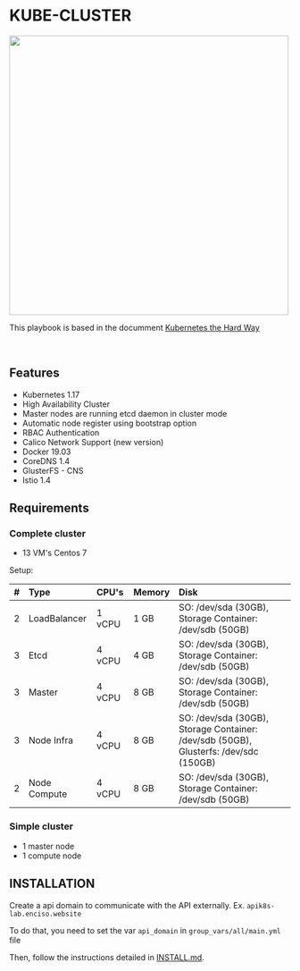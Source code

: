 # KUBE-CLUSTER

<img src="https://kubernetes.io/images/kubernetes-horizontal-color.png" width="500" align="center">

This playbook is based in the documment [Kubernetes the Hard Way](https://github.com/kelseyhightower/kubernetes-the-hard-way)

<br/>

## Features

- Kubernetes 1.17
- High Availability Cluster
- Master nodes are running etcd daemon in cluster mode
- Automatic node register using bootstrap option
- RBAC Authentication
- Calico Network Support (new version)
- Docker 19.03
- CoreDNS 1.4
- GlusterFS - CNS
- Istio 1.4

## Requirements 

### Complete cluster

* 13 VM's Centos 7

Setup:

| # | Type | CPU's | Memory | Disk |
|:--|:-----|:------|:-------|:-----|
| 2 | LoadBalancer | 1 vCPU | 1 GB  | SO: /dev/sda (30GB), Storage Container: /dev/sdb (50GB) |
| 3 | Etcd         | 4 vCPU | 4 GB  | SO: /dev/sda (30GB), Storage Container: /dev/sdb (50GB) |
| 3 | Master       | 4 vCPU | 8 GB  | SO: /dev/sda (30GB), Storage Container: /dev/sdb (50GB) |
| 3 | Node Infra   | 4 vCPU | 8 GB  | SO: /dev/sda (30GB), Storage Container: /dev/sdb (50GB), Glusterfs: /dev/sdc (150GB) |
| 2 | Node Compute | 4 vCPU | 8 GB  | SO: /dev/sda (30GB), Storage Container: /dev/sdb (50GB) |

### Simple cluster

* 1 master node
* 1 compute node


## INSTALLATION

Create a api domain to communicate with the API externally. Ex. `apik8s-lab.enciso.website` 

To do that, you need to set the var `api_domain` in `group_vars/all/main.yml` file 

Then, follow the instructions detailed in [INSTALL.md](INSTALL.md).
